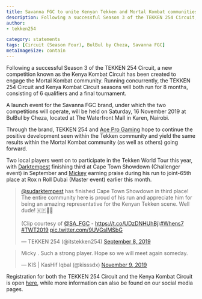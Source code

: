 ```yaml
---
title: Savanna FGC to unite Kenyan Tekken and Mortal Kombat communities
description: Following a successful Season 3 of the TEKKEN 254 Circuit, the Kenya Kombat Circuit has been created to engage the Mortal Kombat community under a new brand known as Savanna FGC.
author:
- tekken254

category: statements
tags: [Circuit (Season Four), BulBul by Cheza, Savanna FGC]
metaImageSize: contain
---
```

<p>Following a successful Season 3 of the TEKKEN 254 Circuit, a new competition known as the Kenya Kombat Circuit has been created to engage the Mortal Kombat community. Running concurrently, the TEKKEN 254 Circuit and Kenya Kombat Circuit seasons will both run for 8 months, consisting of 6 qualifiers and a final tournament.</p>

<p>A launch event for the Savanna FGC brand, under which the two competitions will operate, will be held on Saturday, 16 November 2019 at BulBul by Cheza, located at The Waterfront Mall in Karen, Nairobi.</p>

<p>Through the brand, TEKKEN 254 and <a href="https://aceprogaming.co.ke/" target="_blank">Ace Pro Gaming</a> hope to continue the positive development seen within the Tekken community and yield the same results within the Mortal Kombat community (as well as others) going forward.</p>

<p>Two local players went on to participate in the Tekken World Tour this year, with <a href="/circuit/tekken/profile.html?id=0749083" target="_blank">Darktempest</a> finishing third at Cape Town Showdown (Challenger event) in September and <a href="/circuit/tekken/profile.html?id=2907096" target="_blank">Mickey</a> earning praise during his run to joint-65th place at Rox n Roll Dubai (Master event) earlier this month.</p>

<div class="d-flex justify-content-center">
    <blockquote class="twitter-tweet"><p lang="en" dir="ltr"><a href="https://twitter.com/sudarktempest?ref_src=twsrc%5Etfw">@sudarktempest</a> has finished Cape Town Showdown in third place! The entire community here is proud of his run and appreciate him for being an amazing representative for the Kenyan Tekken scene. Well dude! 🇰🇪👊🏿<br><br>(Clip courtesy of <a href="https://twitter.com/SA_FGC?ref_src=twsrc%5Etfw">@SA_FGC</a> - <a href="https://t.co/UDzDNHUhBj">https://t.co/UDzDNHUhBj</a>)<a href="https://twitter.com/hashtag/Whens7?src=hash&amp;ref_src=twsrc%5Etfw">#Whens7</a> <a href="https://twitter.com/hashtag/TWT2019?src=hash&amp;ref_src=twsrc%5Etfw">#TWT2019</a> <a href="https://t.co/9UVGslMSbG">pic.twitter.com/9UVGslMSbG</a></p>&mdash; TEKKEN 254 (@itstekken254) <a href="https://twitter.com/itstekken254/status/1170741901848403968?ref_src=twsrc%5Etfw">September 8, 2019</a></blockquote> <script async src="https://platform.twitter.com/widgets.js" charset="utf-8"></script>
</div>
<div class="d-flex justify-content-center">
    <blockquote class="twitter-tweet"><p lang="en" dir="ltr">Micky . Such a strong player. Hope so we will meet again someday.</p>&mdash; KIS | KasHif Iqbal (@kisssdx) <a href="https://twitter.com/kisssdx/status/1192995528910528513?ref_src=twsrc%5Etfw">November 9, 2019</a></blockquote> <script async src="https://platform.twitter.com/widgets.js" charset="utf-8"></script>
</div>

<p>Registration for both the TEKKEN 254 Circuit and the Kenya Kombat Circuit is open <a href="/circuit/register.html" target="_blank">here</a>, while more information can also be found on our social media pages.</p>